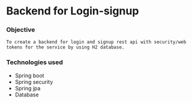 # Backend for Login-signup
### Objective
    To create a backend for login and signup rest api with security/web tokens for the service by using H2 database.
### Technologies used
* Spring boot 
* Spring security
* Spring jpa
* Database
 
